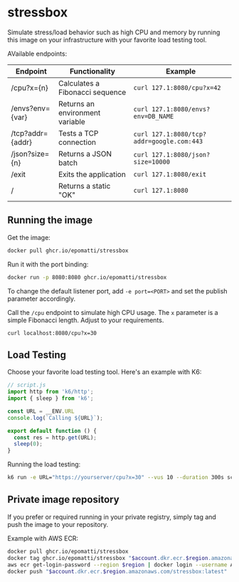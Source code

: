 # stressbox

Simulate stress/load behavior such as high CPU and memory by running this image on your infrastructure with your favorite load testing tool.

AVailable endpoints:

| Endpoint | Functionality | Example |
|----------|-------------|---------|
| /cpu?x={n} | Calculates a Fibonacci sequence | `curl 127.1:8080/cpu?x=42` |
| /envs?env={var} | Returns an environment variable | `curl 127.1:8080/envs?env=DB_NAME` |
| /tcp?addr={addr} | Tests a TCP connection | `curl 127.1:8080/tcp?addr=google.com:443` |
| /json?size={n} | Returns a JSON batch | `curl 127.1:8080/json?size=10000` |
| /exit | Exits the application | `curl 127.1:8080/exit` |
| /        | Returns a static "OK" | `curl 127.1:8080` |

## Running the image

Get the image:

```sh
docker pull ghcr.io/epomatti/stressbox
```

Run it with the port binding:

```sh
docker run -p 8080:8080 ghcr.io/epomatti/stressbox
```

To change the default listener port, add `-e port=<PORT>` and set the publish parameter accordingly.

Call the `/cpu` endpoint to simulate high CPU usage. The `x` parameter is a simple Fibonacci length. Adjust to your requirements.

```
curl localhost:8080/cpu?x=30
```

## Load Testing

Choose your favorite load testing tool. Here's an example with K6:

```js
// script.js
import http from 'k6/http';
import { sleep } from 'k6';

const URL = __ENV.URL
console.log(`Calling ${URL}`);

export default function () {
  const res = http.get(URL);
  sleep(0);
}
```

Running the load testing:

```sh
k6 run -e URL="https://yourserver/cpu?x=30" --vus 10 --duration 300s script.js
```

## Private image repository

If you prefer or required running in your private registry, simply tag and push the image to your repository.

Example with AWS ECR:

```sh
docker pull ghcr.io/epomatti/stressbox
docker tag ghcr.io/epomatti/stressbox "$account.dkr.ecr.$region.amazonaws.com/stressbox:latest"
aws ecr get-login-password --region $region | docker login --username AWS --password-stdin "$account.dkr.ecr.$region.amazonaws.com"
docker push "$account.dkr.ecr.$region.amazonaws.com/stressbox:latest"
```
